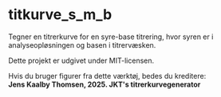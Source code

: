 # titkurve_s_m_b
Tegner en titrerkurve for en syre-base titrering, hvor syren er i analyseopløsningen og basen i titrervæsken.

Dette projekt er udgivet under MIT-licensen.

Hvis du bruger figurer fra dette værktøj, bedes du kreditere:  
**Jens Kaalby Thomsen, 2025. JKT's titrerkurvegenerator**
